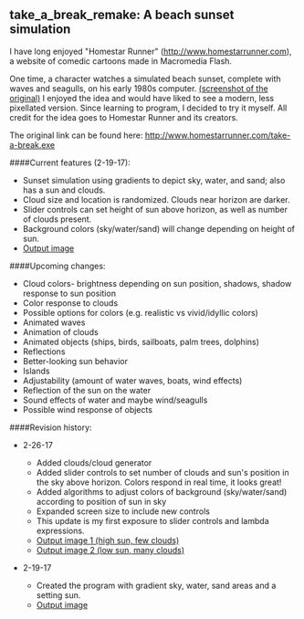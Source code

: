 ## take_a_break_remake: A beach sunset simulation

I have long enjoyed "Homestar Runner" (http://www.homestarrunner.com), a website of comedic cartoons made in Macromedia Flash.

One time, a character watches a simulated beach sunset, complete with waves and seagulls, on his early 1980s computer.  [(screenshot of the original)](homestarrunner_original.png)  I enjoyed the idea and would have liked to see a modern, less pixellated version.  Since learning to program, I decided to try it myself.  All credit for the idea goes to Homestar Runner and its creators.

The original link can be found here: http://www.homestarrunner.com/take-a-break.exe

####Current features (2-19-17):
- Sunset simulation using gradients to depict sky, water, and sand; also has a sun and clouds.
- Cloud size and location is randomized.  Clouds near horizon are darker.
- Slider controls can set height of sun above horizon, as well as number of clouds present.
- Background colors (sky/water/sand) will change depending on height of sun.
- [Output image](output_170219.png)

####Upcoming changes:
- Cloud colors- brightness depending on sun position, shadows, shadow response to sun position
- Color response to clouds
- Possible options for colors (e.g. realistic vs vivid/idyllic colors)
- Animated waves
- Animation of clouds
- Animated objects (ships, birds, sailboats, palm trees, dolphins)
- Reflections
- Better-looking sun behavior
- Islands
- Adjustability (amount of water waves, boats, wind effects)
- Reflection of the sun on the water
- Sound effects of water and maybe wind/seagulls
- Possible wind response of objects


####Revision history:
- 2-26-17
  - Added clouds/cloud generator
  - Added slider controls to set number of clouds and sun's position in the sky above horizon.  Colors respond in real time, it looks great!
  - Added algorithms to adjust colors of background (sky/water/sand) according to position of sun in sky
  - Expanded screen size to include new controls
  - This update is my first exposure to slider controls and lambda expressions.
  - [Output image 1 (high sun, few clouds)](output_170226a.png)
  - [Output image 2 (low sun, many clouds)](output_170226b.png)

- 2-19-17
  - Created the program with gradient sky, water, sand areas and a setting sun.
  - [Output image](output_170219.png)
